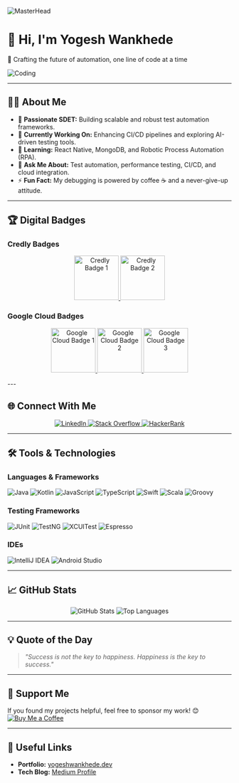 ![MasterHead](https://res.cloudinary.com/practicaldev/image/fetch/s--7-s6BXGM--/c_imagga_scale,f_auto,fl_progressive,h_420,q_auto,w_1000/https://dev-to-uploads.s3.amazonaws.com/i/th2i72qu0rnt6hr9zn43.jpg)

# 👋 Hi, I'm Yogesh Wankhede
🚀 Crafting the future of automation, one line of code at a time

![Coding](https://media.giphy.com/media/qgQUggAC3Pfv687qPC/giphy.gif)

---

## 👨‍💻 About Me
- 🌟 **Passionate SDET:** Building scalable and robust test automation frameworks.
- 🔭 **Currently Working On:** Enhancing CI/CD pipelines and exploring AI-driven testing tools.
- 🌱 **Learning:** React Native, MongoDB, and Robotic Process Automation (RPA).
- 💬 **Ask Me About:** Test automation, performance testing, CI/CD, and cloud integration.
- ⚡ **Fun Fact:** My debugging is powered by coffee ☕ and a never-give-up attitude.

---

## 🏆 Digital Badges
### **Credly Badges**
<p align="center">
  <a href="https://www.credly.com/badges/b08326cc-04e8-40ef-8acc-67902f195c37" target="_blank">
    <img src="https://images.credly.com/size/220x220/images/70b319f6-5c09-419e-94d6-585b785b2a34/image.png" alt="Credly Badge 1" width="100">
  </a>
  <a href="https://www.credly.com/badges/c29305c9-7b2a-4a49-bcad-a417d5c6b963" target="_blank">
    <img src="https://images.credly.com/size/220x220/images/7e5f40c4-08e7-47e6-aecb-2d317b8dd5b3/image.png" alt="Credly Badge 2" width="100">
  </a>
</p>

### **Google Cloud Badges**
<p align="center">
  <a href="https://www.cloudskillsboost.google/public_profiles/19a506e8-46fe-43ca-8092-4f7261268127/badges/4946281" target="_blank">
    <img src="https://cdn.qwiklabs.com/B1xqKv%2FF5fo28WEjDtwKqOe1CpntMIWp0lv1qi%2F%2F8VE%3D" alt="Google Cloud Badge 1" width="100">
  </a>
  <a href="https://www.cloudskillsboost.google/public_profiles/19a506e8-46fe-43ca-8092-4f7261268127/badges/4944289" target="_blank">
    <img src="https://cdn.qwiklabs.com/qlmBuQBCMzEF5Mzz2NXYBdNRBxCpSYX9xnP9hW%2FMStc%3D" alt="Google Cloud Badge 2" width="100">
  </a>
  <a href="https://www.cloudskillsboost.google/public_profiles/19a506e8-46fe-43ca-8092-4f7261268127/badges/4943989" target="_blank">
    <img src="https://cdn.qwiklabs.com/PMY3EzvHdsZcMEkGEXy0GnC5Ebv0EoyOWjA9ySGNNOE%3D" alt="Google Cloud Badge 3" width="100">
  </a>
</p>
---

## 🌐 Connect With Me
<p align="center">
  <a href="https://linkedin.com/in/ywankhede" target="_blank">
    <img src="https://img.shields.io/badge/LinkedIn-%230077B5.svg?style=for-the-badge&logo=linkedin&logoColor=white" alt="LinkedIn" />
  </a>
  <a href="https://stackoverflow.com/users/19068179/yogesh-wankhede" target="_blank">
    <img src="https://img.shields.io/badge/Stack_Overflow-FE7A16?style=for-the-badge&logo=stack-overflow&logoColor=white" alt="Stack Overflow" />
  </a>
  <a href="https://www.hackerrank.com/yogi_wankhede007" target="_blank">
    <img src="https://img.shields.io/badge/HackerRank-2EC866?style=for-the-badge&logo=hackerrank&logoColor=white" alt="HackerRank" />
  </a>
</p>

---

## 🛠️ Tools & Technologies

### **Languages & Frameworks**
![Java](https://img.shields.io/badge/Java-ED8B00?style=for-the-badge&logo=java&logoColor=white)
![Kotlin](https://img.shields.io/badge/Kotlin-0095D5?style=for-the-badge&logo=kotlin&logoColor=white)
![JavaScript](https://img.shields.io/badge/JavaScript-F7DF1E?style=for-the-badge&logo=javascript&logoColor=black)
![TypeScript](https://img.shields.io/badge/TypeScript-007ACC?style=for-the-badge&logo=typescript&logoColor=white)
![Swift](https://img.shields.io/badge/Swift-FA7343?style=for-the-badge&logo=swift&logoColor=white)
![Scala](https://img.shields.io/badge/Scala-DC322F?style=for-the-badge&logo=scala&logoColor=white)
![Groovy](https://img.shields.io/badge/Groovy-4298B8?style=for-the-badge&logo=apache-groovy&logoColor=white)

### **Testing Frameworks**
![JUnit](https://img.shields.io/badge/JUnit-25A162?style=for-the-badge&logo=java&logoColor=white)
![TestNG](https://img.shields.io/badge/TestNG-1E90FF?style=for-the-badge&logo=java&logoColor=white)
![XCUITest](https://img.shields.io/badge/XCUITest-333333?style=for-the-badge&logo=apple&logoColor=white)
![Espresso](https://img.shields.io/badge/Espresso-6DB33F?style=for-the-badge&logo=android&logoColor=white)

### **IDEs**
![IntelliJ IDEA](https://img.shields.io/badge/IntelliJ%20IDEA-000000.svg?style=for-the-badge&logo=intellij-idea&logoColor=white)
![Android Studio](https://img.shields.io/badge/Android%20Studio-3DDC84.svg?style=for-the-badge&logo=android-studio&logoColor=white)

---

## 📈 GitHub Stats

<p align="center">
    <img src="https://github-readme-stats.vercel.app/api?username=yogesh-wankhede&show_icons=true&theme=radical" alt="GitHub Stats">
    <img src="https://github-readme-stats.vercel.app/api/top-langs/?username=yogesh-wankhede&layout=compact&theme=radical" alt="Top Languages">
</p>

---

## 💡 Quote of the Day
> *"Success is not the key to happiness. Happiness is the key to success."*

---

## 🤝 Support Me
If you found my projects helpful, feel free to sponsor my work! 😊  
[![Buy Me a Coffee](https://img.shields.io/badge/Buy_Me_a_Coffee-F7DF1E?style=for-the-badge&logo=buymeacoffee&logoColor=white)](https://www.buymeacoffee.com/yogeshw)

---

## 🔗 Useful Links
- **Portfolio:** [yogeshwankhede.dev](https://yogeshwankhede.dev)
- **Tech Blog:** [Medium Profile](https://medium.com/@yogeshwankhede)
